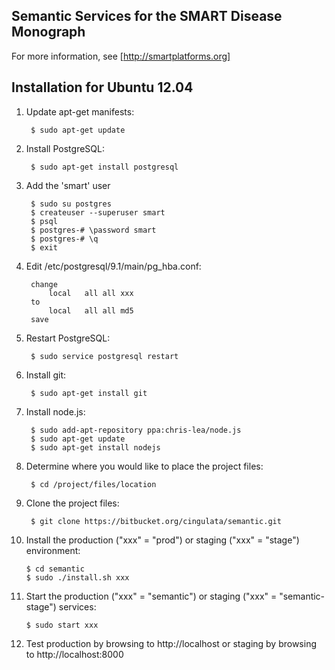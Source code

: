 Semantic Services for the SMART Disease Monograph
-------------------------------------------------

For more information, see [http://smartplatforms.org]

Installation for Ubuntu 12.04
-----------------------------

1. Update apt-get manifests:

        $ sudo apt-get update

2. Install PostgreSQL:

        $ sudo apt-get install postgresql

3. Add the 'smart' user

        $ sudo su postgres
        $ createuser --superuser smart
        $ psql
        $ postgres-# \password smart
        $ postgres-# \q
        $ exit

4. Edit /etc/postgresql/9.1/main/pg_hba.conf:

        change
            local	all	all	xxx
        to
            local	all	all	md5
        save

5. Restart PostgreSQL:

        $ sudo service postgresql restart

6. Install git:

        $ sudo apt-get install git

7. Install node.js:

        $ sudo add-apt-repository ppa:chris-lea/node.js
        $ sudo apt-get update
        $ sudo apt-get install nodejs

8. Determine where you would like to place the project files:

        $ cd /project/files/location

9. Clone the project files:

        $ git clone https://bitbucket.org/cingulata/semantic.git

10. Install the production ("xxx" = "prod") or staging ("xxx" = "stage") environment:

        $ cd semantic
        $ sudo ./install.sh xxx

11. Start the production ("xxx" = "semantic") or staging ("xxx" = "semantic-stage") services:

        $ sudo start xxx

12. Test production by browsing to http://localhost or staging by browsing to http://localhost:8000

